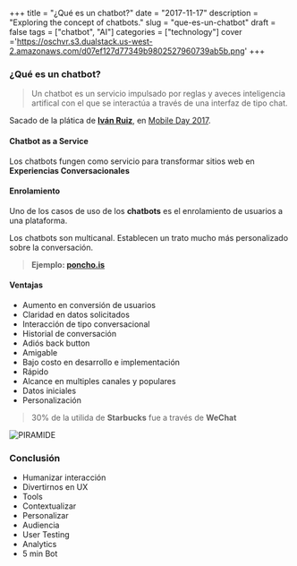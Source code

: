 +++
title = "¿Qué es un chatbot?"
date = "2017-11-17"
description = "Exploring the concept of chatbots."
slug = "que-es-un-chatbot"
draft = false
tags = ["chatbot", "AI"]
categories = ["technology"]
cover ='https://oschvr.s3.dualstack.us-west-2.amazonaws.com/d07ef127d77349b9802527960739ab5b.png'
+++

### ¿Qué es un chatbot?

> Un chatbot es un servicio impulsado por reglas y aveces inteligencia artifical con el que se interactúa a través de una interfaz de tipo chat.

Sacado de la plática de **[Iván Ruiz](https://www.linkedin.com/in/ivanruizs/)**, en [Mobile Day 2017](https://sg.com.mx/mobileday/agenda/).

#### Chatbot as a Service

Los chatbots fungen como servicio para transformar sitios web en **Experiencias Conversacionales**

#### Enrolamiento

Uno de los casos de uso de los **chatbots** es el enrolamiento de usuarios a una plataforma.

Los chatbots son multicanal. Establecen un trato mucho más personalizado sobre la conversación.

> **Ejemplo: [poncho.is](https://poncho.is/)**

#### Ventajas

- Aumento en conversión de usuarios
- Claridad en datos solicitados
- Interacción de tipo conversacional
- Historial de conversación
- Adiós back button
- Amigable
- Bajo costo en desarrollo e implementación
- Rápido
- Alcance en multiples canales y populares
- Datos iniciales
- Personalización

> 30% de la utilida de **Starbucks** fue a través de **WeChat**

![PIRAMIDE](https://oschvr.s3.dualstack.us-west-2.amazonaws.com/bd7c167287e64c15a50deccb33cef91f.jpg)

### Conclusión

- Humanizar interacción
- Divertirnos en UX
- Tools
- Contextualizar
- Personalizar
- Audiencia
- User Testing
- Analytics
- 5 min Bot
